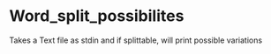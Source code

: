# Word_split_possibilites
Takes a Text file as stdin and if splittable, will print possible variations 
